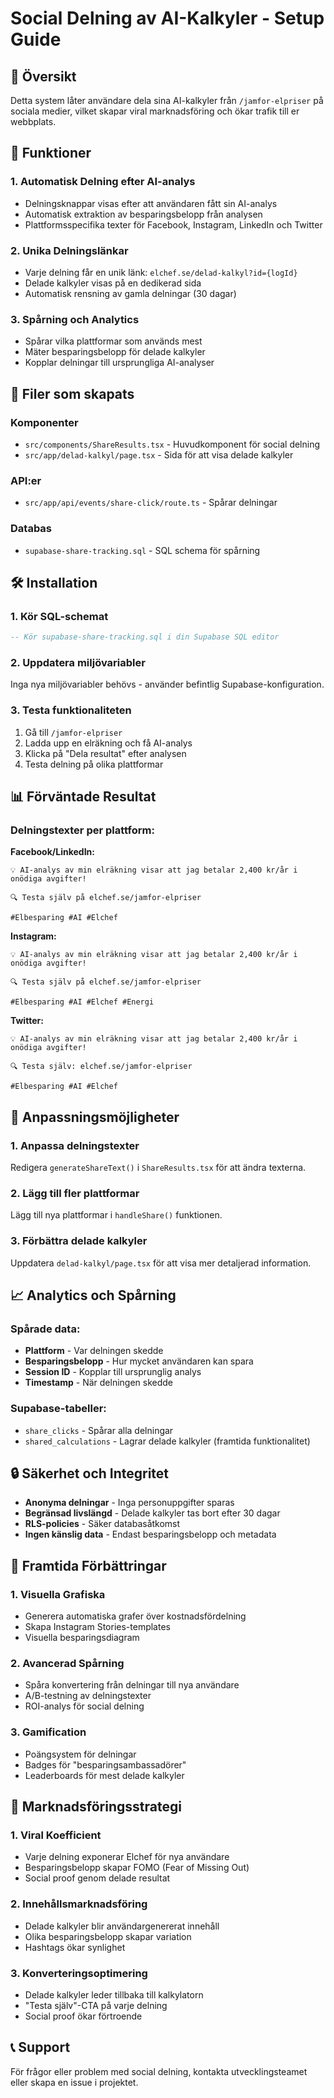 # Social Delning av AI-Kalkyler - Setup Guide

## 🎯 Översikt

Detta system låter användare dela sina AI-kalkyler från `/jamfor-elpriser` på sociala medier, vilket skapar viral marknadsföring och ökar trafik till er webbplats.

## 🚀 Funktioner

### 1. **Automatisk Delning efter AI-analys**
- Delningsknappar visas efter att användaren fått sin AI-analys
- Automatisk extraktion av besparingsbelopp från analysen
- Plattformsspecifika texter för Facebook, Instagram, LinkedIn och Twitter

### 2. **Unika Delningslänkar**
- Varje delning får en unik länk: `elchef.se/delad-kalkyl?id={logId}`
- Delade kalkyler visas på en dedikerad sida
- Automatisk rensning av gamla delningar (30 dagar)

### 3. **Spårning och Analytics**
- Spårar vilka plattformar som används mest
- Mäter besparingsbelopp för delade kalkyler
- Kopplar delningar till ursprungliga AI-analyser

## 📁 Filer som skapats

### Komponenter
- `src/components/ShareResults.tsx` - Huvudkomponent för social delning
- `src/app/delad-kalkyl/page.tsx` - Sida för att visa delade kalkyler

### API:er
- `src/app/api/events/share-click/route.ts` - Spårar delningar

### Databas
- `supabase-share-tracking.sql` - SQL schema för spårning

## 🛠 Installation

### 1. Kör SQL-schemat
```sql
-- Kör supabase-share-tracking.sql i din Supabase SQL editor
```

### 2. Uppdatera miljövariabler
Inga nya miljövariabler behövs - använder befintlig Supabase-konfiguration.

### 3. Testa funktionaliteten
1. Gå till `/jamfor-elpriser`
2. Ladda upp en elräkning och få AI-analys
3. Klicka på "Dela resultat" efter analysen
4. Testa delning på olika plattformar

## 📊 Förväntade Resultat

### Delningstexter per plattform:

**Facebook/LinkedIn:**
```
💡 AI-analys av min elräkning visar att jag betalar 2,400 kr/år i onödiga avgifter!

🔍 Testa själv på elchef.se/jamfor-elpriser

#Elbesparing #AI #Elchef
```

**Instagram:**
```
💡 AI-analys av min elräkning visar att jag betalar 2,400 kr/år i onödiga avgifter!

🔍 Testa själv på elchef.se/jamfor-elpriser

#Elbesparing #AI #Elchef #Energi
```

**Twitter:**
```
💡 AI-analys av min elräkning visar att jag betalar 2,400 kr/år i onödiga avgifter!

🔍 Testa själv: elchef.se/jamfor-elpriser

#Elbesparing #AI #Elchef
```

## 🎨 Anpassningsmöjligheter

### 1. **Anpassa delningstexter**
Redigera `generateShareText()` i `ShareResults.tsx` för att ändra texterna.

### 2. **Lägg till fler plattformar**
Lägg till nya plattformar i `handleShare()` funktionen.

### 3. **Förbättra delade kalkyler**
Uppdatera `delad-kalkyl/page.tsx` för att visa mer detaljerad information.

## 📈 Analytics och Spårning

### Spårade data:
- **Plattform** - Var delningen skedde
- **Besparingsbelopp** - Hur mycket användaren kan spara
- **Session ID** - Kopplar till ursprunglig analys
- **Timestamp** - När delningen skedde

### Supabase-tabeller:
- `share_clicks` - Spårar alla delningar
- `shared_calculations` - Lagrar delade kalkyler (framtida funktionalitet)

## 🔒 Säkerhet och Integritet

- **Anonyma delningar** - Inga personuppgifter sparas
- **Begränsad livslängd** - Delade kalkyler tas bort efter 30 dagar
- **RLS-policies** - Säker databasåtkomst
- **Ingen känslig data** - Endast besparingsbelopp och metadata

## 🚀 Framtida Förbättringar

### 1. **Visuella Grafiska**
- Generera automatiska grafer över kostnadsfördelning
- Skapa Instagram Stories-templates
- Visuella besparingsdiagram

### 2. **Avancerad Spårning**
- Spåra konvertering från delningar till nya användare
- A/B-testning av delningstexter
- ROI-analys för social delning

### 3. **Gamification**
- Poängsystem för delningar
- Badges för "besparingsambassadörer"
- Leaderboards för mest delade kalkyler

## 🎯 Marknadsföringsstrategi

### 1. **Viral Koefficient**
- Varje delning exponerar Elchef för nya användare
- Besparingsbelopp skapar FOMO (Fear of Missing Out)
- Social proof genom delade resultat

### 2. **Innehållsmarknadsföring**
- Delade kalkyler blir användargenererat innehåll
- Olika besparingsbelopp skapar variation
- Hashtags ökar synlighet

### 3. **Konverteringsoptimering**
- Delade kalkyler leder tillbaka till kalkylatorn
- "Testa själv"-CTA på varje delning
- Social proof ökar förtroende

## 📞 Support

För frågor eller problem med social delning, kontakta utvecklingsteamet eller skapa en issue i projektet.
